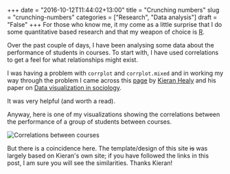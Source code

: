 +++
date = "2016-10-12T11:44:02+13:00"
title = "Crunching numbers"
slug = "crunching-numbers"
categories = ["Research", "Data analysis"]
draft = "False"
+++
For those who know me, it my come as a little surprise that I do some quantitative based research and that my weapon of choice is [R](https://www.r-project.org/).

Over the past couple of days, I have been analysing some data about the performance of students in courses. To start with, I have used correlations to get a feel for what relationships might exist.

I was having a problem with `corrplot` and `corrplot.mixed` and in working my way through the problem I came across this [page](https://kieranhealy.org/blog/archives/2014/08/05/a-visualization-error/) by [Kieran Healy](https://kieranhealy.org/) and his paper on [Data visualization in sociology](https://europepmc.org/articles/pmc4203684). 

It was very helpful (and worth a read).

Anyway, here is one of my visualizations showing the correlations between the performance of a group of students between courses.

![Correlations between courses](/images/studentdata101.png "Correlations between courses")

But there is a coincidence here. The template/design of this site ~~is~~ was largely based on Kieran's own site; if you have followed the links in this post, I am sure you will see the similarities.  Thanks Kieran!

